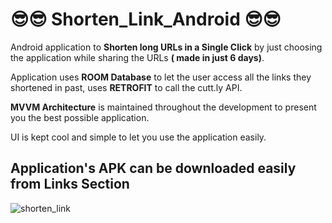 # 😎😎 Shorten_Link_Android 😎😎

Android application to **Shorten long URLs in a Single Click** by just choosing the application while sharing the URLs **( made in just 6 days)**. 

Application uses **ROOM Database** to let the user access all the links they shortened in past, uses **RETROFIT** to call the cutt.ly API.

**MVVM Architecture** is maintained throughout the development to present you the best possible application.

UI is kept cool and simple to let you use the application easily.


## Application's APK can be downloaded easily from Links Section

![shorten_link](https://user-images.githubusercontent.com/91238510/178096103-d81836dc-c248-4c92-a702-d20e299c9eac.png)
